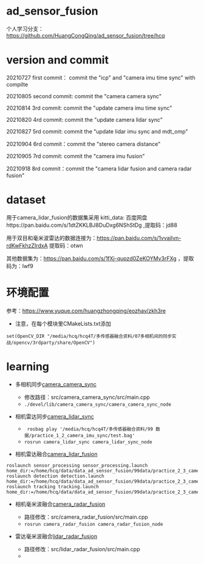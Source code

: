 <!--
 * @Description: 
 * @Author: HCQ
 * @Company(School): UCAS
 * @Email: 1756260160@qq.com
 * @Date: 2021-09-21 14:57:27
 * @LastEditTime: 2021-11-08 11:16:23
 * @FilePath: /ad_sensor_fusion/README.md
-->
# ad_sensor_fusion
个人学习分支：https://github.com/HuangCongQing/ad_sensor_fusion/tree/hcq

# version and commit
20210727 first commit： commit the "icp" and "camera imu time sync" with compilte  

20210805 second commit: commit the "camera camera sync"  

20210814 3rd commit: commit the "update camera imu time sync"  

20210820 4rd commit: commit the "update camera lidar sync"

20210827 5rd commit: commit the "update lidar imu sync and mdt_omp"

20210904 6rd commit：commit the "stereo camera distance"

20210905 7rd commit: commit the "camera imu fusion"

20210918 8rd commit：commit the "camera lidar fusion and camera radar fusion"

# dataset
用于camera_lidar_fusion的数据集采用 kitti_data: 百度网盘https://pan.baidu.com/s/1dtZKKLBJ8DuDxg6NShStDg  ,提取码：jd88

用于双目和毫米波雷达的数据连接为：https://pan.baidu.com/s/1vvajIvn-rdKwFkhzZIrdxA  提取码：otwn

其他数据集为：https://pan.baidu.com/s/1fXj-qupzd0ZeKOYMv3rFXg  ，提取码为：lwf9

# 环境配置

参考：https://www.yuque.com/huangzhongqing/eozhay/zkh3re

* 注意，在每个模块里CMakeLists.txt添加

```
set(OpenCV_DIR "/media/hcq/hcq4T/多传感器融合资料/07多相机间的同步实战/opencv/3rdparty/share/OpenCV")
```

# learning

* 多相机同步[camera_camera_sync](src/camera_camera_sync/src/main.cpp)
    * 修改路径：src/camera_camera_sync/src/main.cpp
    * `./devel/lib/camera_camera_sync/camera_camera_sync_node`

* 相机雷达同步[camera_lidar_sync](src/camera_lidar_sync/src/camera_lidar_sync.cpp)
    * ` rosbag play '/media/hcq/hcq4T/多传感器融合资料/99 数据/practice_1_2_camera_imu_sync/test.bag'`
    *  `rosrun camera_lidar_sync camera_lidar_sync_node`

* 相机雷达融合[camera_lidar_fusion](src/camera_lidar_fusion/sensor_processing/src/sensor_processing_lib/sensor_fusion.cpp)

```
roslaunch sensor_processing sensor_processing.launch home_dir:=/home/hcq/data/data_ad_sensor_fusion/99data/practice_2_3_camera_lidar/0012
roslaunch detection detection.launch home_dir:=/home/hcq/data/data_ad_sensor_fusion/99data/practice_2_3_camera_lidar/0012
roslaunch tracking tracking.launch home_dir:=/home/hcq/data/data_ad_sensor_fusion/99data/practice_2_3_camera_lidar/0012

```

* 相机毫米波融合[camera_radar_fusion](src/camera_radar_fusion/src/main.cpp)
    * 路径修改：src/camera_radar_fusion/src/main.cpp
    * `rosrun camera_radar_fusion camera_radar_fusion_node`


* 雷达毫米波融合[lidar_radar_fusion](src/lidar_radar_fusion/src/lidar_radar_fusion.cpp)
    * 路径修改：src/lidar_radar_fusion/src/main.cpp
    * 